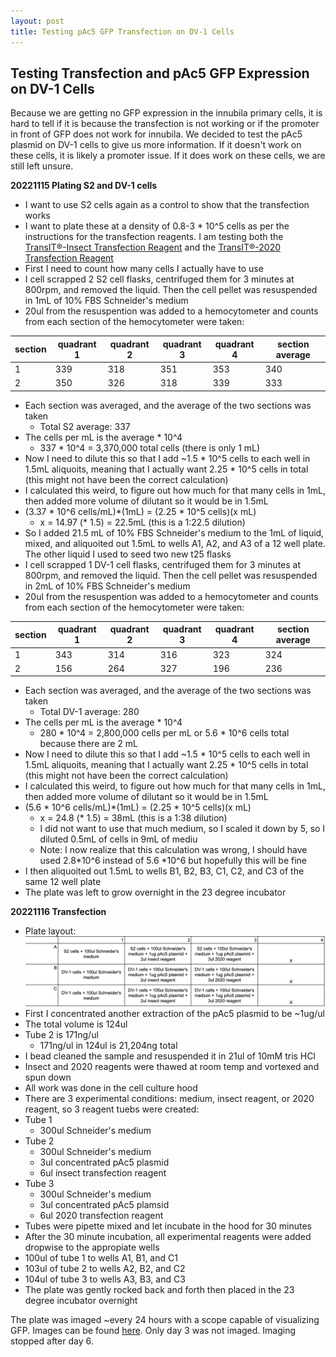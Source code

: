 ```yaml
---
layout: post
title: Testing pAc5 GFP Transfection on DV-1 Cells
---
```


## Testing Transfection and pAc5 GFP Expression on DV-1 Cells

Because we are getting no GFP expression in the innubila primary cells, it is hard to tell if it is because the transfection is not working or if the promoter in front of GFP does not work for innubila. We decided to test the pAc5 plasmid on DV-1 cells to give us more information. If it doesn't work on these cells, it is likely a promoter issue. If it does work on these cells, we are still left unsure.

**20221115 Plating S2 and DV-1 cells**

- I want to use S2 cells again as a control to show that the transfection works
- I want to plate these at a density of 0.8-3 * 10^5 cells as per the instructions for the transfection reagents. I am testing both the [TransIT®-Insect Transfection Reagent](https://www.mirusbio.com/products/transfection/transit-insect-transfection-reagent) and the [TransIT®-2020 Transfection Reagent](https://www.mirusbio.com/products/transfection/transit-2020-transfection-reagent)
- First I need to count how many cells I actually have to use
- I cell scrapped 2 S2 cell flasks, centrifuged them for 3 minutes at 800rpm, and removed the liquid. Then the cell pellet was resuspended in 1mL of 10% FBS Schneider's medium
- 20ul from the resuspention was added to a hemocytometer and counts from each section of the hemocytometer were taken:

|section|quadrant 1|quadrant 2| quadrant 3| quadrant 4|section average|
|---|---|---|---|---|---|
|1|339|318|351|353|340|
|2|350|326|318|339|333|

- Each section was averaged, and the average of the two sections was taken
  - Total S2 average: 337
- The cells per mL is the average * 10^4
  - 337 * 10^4 = 3,370,000 total cells (there is only 1 mL)
- Now I need to dilute this so that I add ~1.5 * 10^5 cells to each well in 1.5mL aliquoits, meaning that I actually want 2.25 * 10^5 cells in total (this might not have been the correct calculation)
- I calculated this weird, to figure out how much for that many cells in 1mL, then added more volume of dilutant so it would be in 1.5mL
- (3.37 * 10^6 cells/mL)*(1mL) = (2.25 * 10^5 cells)(x mL)
  - x = 14.97 (* 1.5) = 22.5mL (this is a 1:22.5 dilution)
- So I added 21.5 mL of 10% FBS Schneider's medium to the 1mL of liquid, mixed, and aliquoited out 1.5mL to wells A1, A2, and A3 of a 12 well plate. The other liquid I used to seed two new t25 flasks
- I cell scrapped 1 DV-1 cell flasks, centrifuged them for 3 minutes at 800rpm, and removed the liquid. Then the cell pellet was resuspended in 2mL of 10% FBS Schneider's medium
- 20ul from the resuspention was added to a hemocytometer and counts from each section of the hemocytometer were taken:

|section|quadrant 1|quadrant 2| quadrant 3| quadrant 4|section average|
|---|---|---|---|---|---|
|1|343|314|316|323|324|
|2|156|264|327|196|236|

- Each section was averaged, and the average of the two sections was taken
  - Total DV-1 average: 280
- The cells per mL is the average * 10^4
  - 280 * 10^4 = 2,800,000 cells per mL or 5.6 * 10^6 cells total because there are 2 mL
- Now I need to dilute this so that I add ~1.5 * 10^5 cells to each well in 1.5mL aliquoits, meaning that I actually want 2.25 * 10^5 cells in total (this might not have been the correct calculation)
- I calculated this weird, to figure out how much for that many cells in 1mL, then added more volume of dilutant so it would be in 1.5mL
- (5.6 * 10^6 cells/mL)*(1mL) = (2.25 * 10^5 cells)(x mL)
  - x = 24.8 (* 1.5) = 38mL (this is a 1:38 dilution)
  - I did not want to use that much medium, so I scaled it down by 5, so I diluted 0.5mL of cells in 9mL of mediu
  - Note: I now realize that this calculation was wrong, I should have used 2.8*10^6 instead of 5.6 *10^6 but hopefully this will be fine
- I then aliquoited out 1.5mL to wells B1, B2, B3, C1, C2, and C3 of the same 12 well plate
- The plate was left to grow overnight in the 23 degree incubator

**20221116 Transfection**

- Plate layout:
![](https://raw.githubusercontent.com/meschedl/Unckless-Lab-Notebook-Maggie/master/images/20221116-transfection-layout.png)
- First I concentrated another extraction of the pAc5 plasmid to be ~1ug/ul 
- The total volume is 124ul 
- Tube 2 is 171ng/ul 
  - 171ng/ul in 124ul is 21,204ng total 
- I bead cleaned the sample and resuspended it in 21ul of 10mM tris HCl 
- Insect and 2020 reagents were thawed at room temp and vortexed and spun down 
- All work was done in the cell culture hood 
- There are 3 experimental conditions: medium, insect reagent, or 2020 reagent, so 3 reagent tuebs were created:
- Tube 1
  - 300ul Schneider's medium 
- Tube 2 
  - 300ul Schneider's medium 
  - 3ul concentrated pAc5 plasmid 
  - 6ul insect transfection reagent 
- Tube 3 
  - 300ul Schneider's medium 
  - 3ul concentrated pAc5 plamsid 
  - 6ul 2020 transfection reagent 
- Tubes were pipette mixed and let incubate in the hood for 30 minutes 
- After the 30 minute incubation, all experimental reagents were added dropwise to the appropiate wells 
- 100ul of tube 1 to wells A1, B1, and C1
- 103ul of tube 2 to wells A2, B2, and C2
- 104ul of tube 3 to wells A3, B3, and C3 
- The plate was gently rocked back and forth then placed in the 23 degree incubator overnight 

The plate was imaged ~every 24 hours with a scope capable of visualizing GFP. Images can be found [here](https://docs.google.com/presentation/d/1jrQXVzdZGcpzX34lkhn6NhapYGx49aBSLuyoHH8fxBE/edit#slide=id.p). Only day 3 was not imaged. Imaging stopped after day 6. 